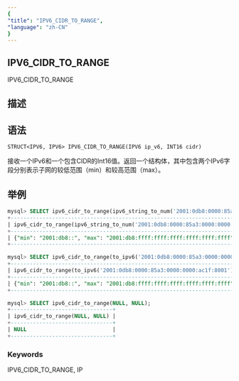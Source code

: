 ```yaml
---
{
"title": "IPV6_CIDR_TO_RANGE",
"language": "zh-CN"
}
---
```


<!-- 
Licensed to the Apache Software Foundation (ASF) under one
or more contributor license agreements.  See the NOTICE file
distributed with this work for additional information
regarding copyright ownership.  The ASF licenses this file
to you under the Apache License, Version 2.0 (the
"License"); you may not use this file except in compliance
with the License.  You may obtain a copy of the License at
  http://www.apache.org/licenses/LICENSE-2.0
Unless required by applicable law or agreed to in writing,
software distributed under the License is distributed on an
"AS IS" BASIS, WITHOUT WARRANTIES OR CONDITIONS OF ANY
KIND, either express or implied.  See the License for the
specific language governing permissions and limitations
under the License.
-->

## IPV6_CIDR_TO_RANGE

IPV6_CIDR_TO_RANGE

## 描述

## 语法

`STRUCT<IPV6, IPV6> IPV6_CIDR_TO_RANGE(IPV6 ip_v6, INT16 cidr)`

接收一个IPv6和一个包含CIDR的Int16值。返回一个结构体，其中包含两个IPv6字段分别表示子网的较低范围（min）和较高范围（max）。

## 举例

```sql
mysql> SELECT ipv6_cidr_to_range(ipv6_string_to_num('2001:0db8:0000:85a3:0000:0000:ac1f:8001'), 32);
+---------------------------------------------------------------------------------------+
| ipv6_cidr_to_range(ipv6_string_to_num('2001:0db8:0000:85a3:0000:0000:ac1f:8001'), 32) |
+---------------------------------------------------------------------------------------+
| {"min": "2001:db8::", "max": "2001:db8:ffff:ffff:ffff:ffff:ffff:ffff"}                |
+---------------------------------------------------------------------------------------+

mysql> SELECT ipv6_cidr_to_range(to_ipv6('2001:0db8:0000:85a3:0000:0000:ac1f:8001'), 32);
+----------------------------------------------------------------------------+
| ipv6_cidr_to_range(to_ipv6('2001:0db8:0000:85a3:0000:0000:ac1f:8001'), 32) |
+----------------------------------------------------------------------------+
| {"min": "2001:db8::", "max": "2001:db8:ffff:ffff:ffff:ffff:ffff:ffff"}     |
+----------------------------------------------------------------------------+

mysql> SELECT ipv6_cidr_to_range(NULL, NULL);
+--------------------------------+
| ipv6_cidr_to_range(NULL, NULL) |
+--------------------------------+
| NULL                           |
+--------------------------------+
```

### Keywords

IPV6_CIDR_TO_RANGE, IP
